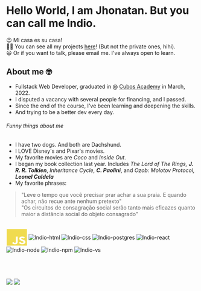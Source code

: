 # Hello World, I am Jhonatan. But you can call me Indio.


 😉 Mi casa es su casa!
 <br/>
 👨‍💻 You can see all my projects <a href="https://github.com/IndioBR?tab=repositories" target='blank'>here</a>! (But not the private ones, hihi).
 <br/>
 😃 Or if you want to talk, please email me. I've always open to learn.


 ## About me 🤓

 - Fullstack Web Developer, graduated in @ <a href="https://www.cubos.academy/" target="_blank">Cubos Academy</a> in March, 2022.
 - I disputed a vacancy with several people for financing, and I passed.
 - Since the end of the course, I've been learning and deepening the skills.
 - And trying to be a better dev every day.

###### Funny things about me

 - I have two dogs. And both are Dachshund.
 - I LOVE Disney's and Pixar's movies.
 - My favorite movies are <i>Coco</i> and <i>Inside Out</i>.
 - I began my book collection last year. Includes <i>The Lord of The Rings, <strong>J. R. R. Tolkien</strong></i>, <i>Inheritance Cycle, <strong>C. Paolini</strong></i>, and <i>Ozob: Molotov Protocol, <strong>Leonel Caldela</strong></i>
 - My favorite phrases:

  >  "Leve o tempo que você precisar prar achar a sua praia. E quando achar, não recue ante nenhum pretexto" <br/>
  > "Os circuitos de consagração social serão tanto mais eficazes quanto maior a distância social do objeto consagrado"
 
<div style="display: inline_block"><br>
  <img align="center" alt="Indio-JS" height="45" width="55" src="https://raw.githubusercontent.com/devicons/devicon/master/icons/javascript/javascript-plain.svg">
  <img align="center" alt="Indio-html" height="45" width="55" src="https://cdn.jsdelivr.net/gh/devicons/devicon/icons/html5/html5-original.svg" />
  <img align="center" alt="Indio-css" height="45" width="55" src="https://cdn.jsdelivr.net/gh/devicons/devicon/icons/css3/css3-original.svg" />
  <img align="center" alt="Indio-postgres" height="45" width="55" src="https://cdn.jsdelivr.net/gh/devicons/devicon/icons/postgresql/postgresql-original.svg" />
  <img align="center" alt="Indio-react" height="45" width="55" src="https://cdn.jsdelivr.net/gh/devicons/devicon/icons/react/react-original.svg" />
  <img align="center" alt="Indio-node" height="45" width="55" src="https://cdn.jsdelivr.net/gh/devicons/devicon/icons/nodejs/nodejs-original.svg" />
  <img align="center" alt="Indio-npm" height="45" width="55" src="https://cdn.jsdelivr.net/gh/devicons/devicon/icons/npm/npm-original-wordmark.svg" />
  <img align="center" alt="Indio-vs" height="45" width="55" src="https://cdn.jsdelivr.net/gh/devicons/devicon/icons/visualstudio/visualstudio-plain.svg" />
<div>
<br>
<br>
<br>
<br>
  
<div>
  <a href = "mailto:contact.jonatasdev@gmail.com"><img src="https://img.shields.io/badge/-Gmail-%23333?style=for-the-badge&logo=gmail&logoColor=white" target="_blank"></a>
  <a href="https://www.linkedin.com/in/devIndio" target="_blank"><img src="https://img.shields.io/badge/-LinkedIn-%230077B5?style=for-the-badge&logo=linkedin&logoColor=white" target="_blank"></a>
 <div>

